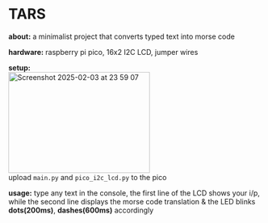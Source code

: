 # TARS

**about:** a minimalist project that converts typed text into morse code

**hardware:** raspberry pi pico, 16x2 I2C LCD, jumper wires
 
**setup:**<br>
<img height='200' width="280" alt="Screenshot 2025-02-03 at 23 59 07" src="https://github.com/user-attachments/assets/e9e14705-2bf2-4bf2-85bd-de426e02260c" /><br>
upload `main.py` and `pico_i2c_lcd.py` to the pico

**usage:**
type any text in the console, the first line of the LCD shows your i/p, while the second line displays the morse code translation & the LED blinks **dots(200ms)**, **dashes(600ms)** accordingly
